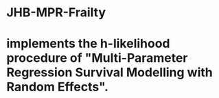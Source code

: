 # JHB-MPR-Frailty
# implements the h-likelihood procedure of "Multi-Parameter Regression Survival Modelling with Random Effects". 
